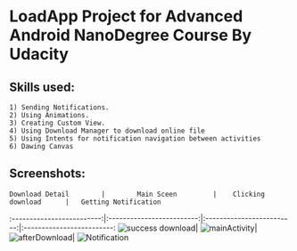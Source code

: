 # LoadApp Project for Advanced Android NanoDegree Course By Udacity

## Skills used:
```
1) Sending Notifications.
2) Using Animations.
3) Creating Custom View.
4) Using Download Manager to download online file
5) Using Intents for notification navigation between activities
6) Dawing Canvas
```

## Screenshots:
    Download Detail        |        Main Sceen         |    Clicking download      |   Getting Notification
:-------------------------:|:-------------------------:|:-------------------------:|:-------------------------:
![success download](https://user-images.githubusercontent.com/102627389/190855462-79d651b3-92b9-4d7b-b360-5ffab2262026.png)| ![mainActivity](https://user-images.githubusercontent.com/102627389/190855464-607599a1-93d0-4bca-bbe8-c8fb2856a0e7.png)|  ![afterDownload](https://user-images.githubusercontent.com/102627389/190855466-f11a254e-6080-44ed-9428-4aa004f80901.png)| ![Notification](https://user-images.githubusercontent.com/102627389/190855468-55ed5d57-1c42-42c2-b791-5167bea6530d.png)





